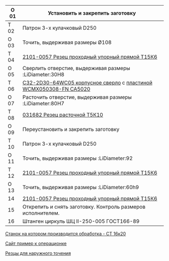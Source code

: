 
| О 01 | Установить и закрепить заготовку                                                                                                                                                                                                                                                         |
| ---- | ---------------------------------------------------------------------------------------------------------------------------------------------------------------------------------------------------------------------------------------------------------------------------------------- |
| Т 02 | Патрон 3-х кулачковый D250                                                                                                                                                                                                                                                               |
| О 03 | Точить, выдерживая размеры Ø108                                                                                                                                                                                                                                                          |
| Т 04 | [2101-0057 Резец проходный упорный прямой Т15К6](https://www.vseinstrumenti.ru/product/rezets-prohodnoj-upornyj-pryamoj-25h16h120-mm-t15k6-tehnostal-2101-0057-036243-814597/)                                                                                                           |
| О 05 | Сверлить отверстие, выдерживая размеры :LiDiameter:30H8                                                                                                                                                                                                                                  |
| Т 06 | [C32-2D30-64WC05 корпусное сверло](https://cncmagazine.ru/sverla-po-metallu/korpusnye-sverla/c32-2d30-64wc05-korpusnoe-sverlo/) с [пластиной WCMX050308-FN CA5020](https://cncmagazine.ru/plastiny-tverdosplavnye/smennye-plastiny-sverl/wcmx050308-fn-ca5020-plastina-tverdosplavnaya/) |
| О 07 | Расточить отверстие, выдерживая размеры :LiDiameter:80H7                                                                                                                                                                                                                                 |
| Т 08 | [031682 Резец расточной Т5К10](https://www.vseinstrumenti.ru/product/rezets-rastochnoj-t5k10-16h16h140mm-dlya-gluhih-otverstij-tehnostal-031682-734406/)                                                                                                                                 |
| О 09 | Переустановить и закрепить заготовку                                                                                                                                                                                                                                                     |
| Т 10 | Патрон 3-х кулачковый D250                                                                                                                                                                                                                                                               |
| О 11 | Точить, выдерживая размеры :LiDiameter:92                                                                                                                                                                                                                                                |
| Т 12 | [2101-0057 Резец проходный упорный прямой Т15К6](https://www.vseinstrumenti.ru/product/rezets-prohodnoj-upornyj-pryamoj-25h16h120-mm-t15k6-tehnostal-2101-0057-036243-814597/)                                                                                                           |
| О 13 | Точить, выдерживая размеры :LiDiameter:60h9                                                                                                                                                                                                                                              |
| 14   | [2101-0057 Резец проходный упорный прямой Т15К6](https://www.vseinstrumenti.ru/product/rezets-prohodnoj-upornyj-pryamoj-25h16h120-mm-t15k6-tehnostal-2101-0057-036243-814597/)                                                                                                           |
| 15   | Открепить и снять заготовку. Контроль размеров исполнителем.                                                                                                                                                                                                                             |
| 16   | Штанген циркуль ШЦ II-250-005 ГОСТ166-89                                                                                                                                                                                                                                                 |

[Станок на котором производится обработка - СТ 16к20](https://16k20.ru/catalog/tokarnye-stanki/st-16k20/)

[Сайт пример к операционке](https://studref.com/691538/tehnika/oformlenie_operatsionnoy_karty)

[Резцы для наружного точения](https://cncmagazine.ru/rezcy-so-smennymi-plastinami/rezcy-dlya-naruzhnogo-tocheniya/?features_hash=32-2099)